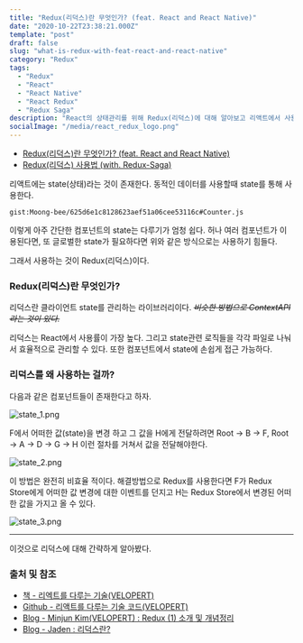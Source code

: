```yaml
---
title: "Redux(리덕스)란 무엇인가? (feat. React and React Native)"
date: "2020-10-22T23:38:21.000Z"
template: "post"
draft: false
slug: "what-is-redux-with-feat-react-and-react-native"
category: "Redux"
tags:
  - "Redux"
  - "React"
  - "React Native"
  - "React Redux"
  - "Redux Saga"
description: "React의 상태관리를 위해 Redux(리덕스)에 대해 알아보고 리액트에서 사용하는 법을 알아보자"
socialImage: "/media/react_redux_logo.png"
---
```


- [Redux(리덕스)란 무엇인가? (feat. React and React Native)](/posts/what-is-redux-with-feat-react-and-react-native)
- [Redux(리덕스) 사용법 (with. Redux-Saga)](/posts/how-to-use-redux-with-redux-saga)

리액트에는 state(상태)라는 것이 존재한다. 동적인 데이터를 사용할때 state를 통해 사용한다.

`gist:Moong-bee/625d6e1c8128623aef51a06cee53116c#Counter.js`

이렇게 아주 간단한 컴포넌트의 state는 다루기가 엄청 쉽다. 허나 여러 컴포넌트가 이용된다면, 또 글로벌한 state가 필요하다면 위와 같은 방식으로는 사용하기 힘들다.

그래서 사용하는 것이 Redux(리덕스)이다.

### Redux(리덕스)란 무엇인가?
리덕스란 클라이언트 state를 관리하는 라이브러리이다. <del>*비슷한 방법으로 ContextAPI라는 것이 있다.*</del>

리덕스는 React에서 사용률이 가장 높다. 그리고 state관련 로직들을 각각 파일로 나눠서 효율적으로 관리할 수 있다. 또한 컴포넌트에서 state에 손쉽게 접근 가능하다.

### 리덕스를 왜 사용하는 걸까?
다음과 같은 컴포넌트들이 존재한다고 하자.

![state_1.png](/media/state_1.png)

F에서 어떠한 값(state)을 변경 하고 그 값을 H에게 전달하려면 Root -> B -> F, Root -> A -> D -> G -> H 이런 절차를 거쳐서 값을 전달해야한다.

![state_2.png](/media/state_2.png)

이 방법은 완전히 비효율 적이다. 해결방법으로 Redux를 사용한다면 F가 Redux Store에게 어떠한 값 변경에 대한 이벤트를 던지고 H는 Redux Store에서 변경된 어떠한 값을 가지고 올 수 있다.

![state_3.png](/media/state_3.png)

---

이것으로 리덕스에 대해 간략하게 알아봤다.


### 출처 및 참조
- [책 - 리엑트를 다루는 기술(VELOPERT)](http://www.yes24.com/Product/Goods/78233628?OzSrank=1)
- [Github - 리액트를 다루는 기술 코드(VELOPERT)](https://github.com/velopert/learning-react)
- [Blog - Minjun Kim(VELOPERT) : Redux (1) 소개 및 개념정리](https://velog.io/@velopert/Redux-1-%EC%86%8C%EA%B0%9C-%EB%B0%8F-%EA%B0%9C%EB%85%90%EC%A0%95%EB%A6%AC-zxjlta8ywt)
- [Blog - Jaden : 리덕스란?](https://blog.naver.com/yjdev/222123299620)